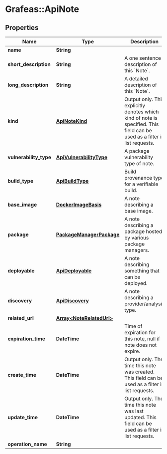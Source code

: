 # Grafeas::ApiNote

## Properties
Name | Type | Description | Notes
------------ | ------------- | ------------- | -------------
**name** | **String** |  | [optional] 
**short_description** | **String** | A one sentence description of this &#x60;Note&#x60;. | [optional] 
**long_description** | **String** | A detailed description of this &#x60;Note&#x60;. | [optional] 
**kind** | [**ApiNoteKind**](ApiNoteKind.md) | Output only. This explicitly denotes which kind of note is specified. This field can be used as a filter in list requests. | [optional] 
**vulnerability_type** | [**ApiVulnerabilityType**](ApiVulnerabilityType.md) | A package vulnerability type of note. | [optional] 
**build_type** | [**ApiBuildType**](ApiBuildType.md) | Build provenance type for a verifiable build. | [optional] 
**base_image** | [**DockerImageBasis**](DockerImageBasis.md) | A note describing a base image. | [optional] 
**package** | [**PackageManagerPackage**](PackageManagerPackage.md) | A note describing a package hosted by various package managers. | [optional] 
**deployable** | [**ApiDeployable**](ApiDeployable.md) | A note describing something that can be deployed. | [optional] 
**discovery** | [**ApiDiscovery**](ApiDiscovery.md) | A note describing a provider/analysis type. | [optional] 
**related_url** | [**Array&lt;NoteRelatedUrl&gt;**](NoteRelatedUrl.md) |  | [optional] 
**expiration_time** | **DateTime** | Time of expiration for this note, null if note does not expire. | [optional] 
**create_time** | **DateTime** | Output only. The time this note was created. This field can be used as a filter in list requests. | [optional] 
**update_time** | **DateTime** | Output only. The time this note was last updated. This field can be used as a filter in list requests. | [optional] 
**operation_name** | **String** |  | [optional] 


